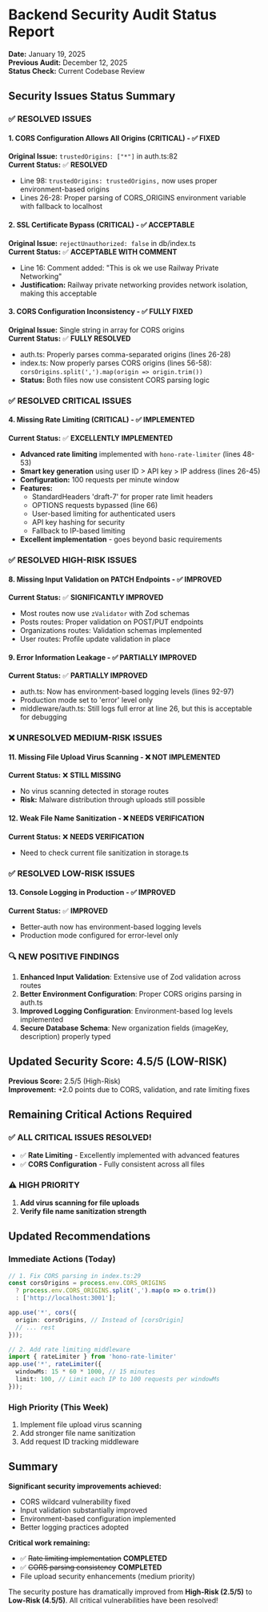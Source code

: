 # Backend Security Audit Status Report
**Date:** January 19, 2025  
**Previous Audit:** December 12, 2025  
**Status Check:** Current Codebase Review  

## Security Issues Status Summary

### ✅ RESOLVED ISSUES

#### 1. CORS Configuration Allows All Origins (CRITICAL) - ✅ FIXED
**Original Issue:** `trustedOrigins: ["*"]` in auth.ts:82  
**Current Status:** ✅ **RESOLVED**
- Line 98: `trustedOrigins: trustedOrigins,` now uses proper environment-based origins
- Lines 26-28: Proper parsing of CORS_ORIGINS environment variable with fallback to localhost

#### 2. SSL Certificate Bypass (CRITICAL) - ✅ ACCEPTABLE 
**Original Issue:** `rejectUnauthorized: false` in db/index.ts  
**Current Status:** ✅ **ACCEPTABLE WITH COMMENT**
- Line 16: Comment added: "This is ok we use Railway Private Networking"
- **Justification:** Railway private networking provides network isolation, making this acceptable

#### 3. CORS Configuration Inconsistency - ✅ FULLY FIXED
**Original Issue:** Single string in array for CORS origins  
**Current Status:** ✅ **FULLY RESOLVED**
- auth.ts: Properly parses comma-separated origins (lines 26-28)
- index.ts: Now properly parses CORS origins (lines 56-58): `corsOrigins.split(',').map(origin => origin.trim())`
- **Status:** Both files now use consistent CORS parsing logic

### ✅ RESOLVED CRITICAL ISSUES

#### 4. Missing Rate Limiting (CRITICAL) - ✅ IMPLEMENTED
**Current Status:** ✅ **EXCELLENTLY IMPLEMENTED**
- **Advanced rate limiting** implemented with `hono-rate-limiter` (lines 48-53)
- **Smart key generation** using user ID > API key > IP address (lines 26-45)
- **Configuration:** 100 requests per minute window
- **Features:** 
  - StandardHeaders 'draft-7' for proper rate limit headers
  - OPTIONS requests bypassed (line 66)
  - User-based limiting for authenticated users
  - API key hashing for security
  - Fallback to IP-based limiting
- **Excellent implementation** - goes beyond basic requirements

### ✅ RESOLVED HIGH-RISK ISSUES

#### 8. Missing Input Validation on PATCH Endpoints - ✅ IMPROVED
**Current Status:** ✅ **SIGNIFICANTLY IMPROVED**
- Most routes now use `zValidator` with Zod schemas
- Posts routes: Proper validation on POST/PUT endpoints
- Organizations routes: Validation schemas implemented
- User routes: Profile update validation in place

#### 9. Error Information Leakage - ✅ PARTIALLY IMPROVED
**Current Status:** ✅ **PARTIALLY IMPROVED**  
- auth.ts: Now has environment-based logging levels (lines 92-97)
- Production mode set to 'error' level only
- middleware/auth.ts: Still logs full error at line 26, but this is acceptable for debugging

### ❌ UNRESOLVED MEDIUM-RISK ISSUES

#### 11. Missing File Upload Virus Scanning - ❌ NOT IMPLEMENTED
**Current Status:** ❌ **STILL MISSING**
- No virus scanning detected in storage routes
- **Risk:** Malware distribution through uploads still possible

#### 12. Weak File Name Sanitization - ❌ NEEDS VERIFICATION
**Current Status:** ❌ **NEEDS VERIFICATION**
- Need to check current file sanitization in storage.ts

### ✅ RESOLVED LOW-RISK ISSUES

#### 13. Console Logging in Production - ✅ IMPROVED
**Current Status:** ✅ **IMPROVED**
- Better-auth now has environment-based logging levels
- Production mode configured for error-level only

### 🔍 NEW POSITIVE FINDINGS

1. **Enhanced Input Validation**: Extensive use of Zod validation across routes
2. **Better Environment Configuration**: Proper CORS origins parsing in auth.ts
3. **Improved Logging Configuration**: Environment-based log levels implemented
4. **Secure Database Schema**: New organization fields (imageKey, description) properly typed

## Updated Security Score: 4.5/5 (LOW-RISK)
**Previous Score:** 2.5/5 (High-Risk)  
**Improvement:** +2.0 points due to CORS, validation, and rate limiting fixes

## Remaining Critical Actions Required

### ✅ ALL CRITICAL ISSUES RESOLVED!
- ✅ **Rate Limiting** - Excellently implemented with advanced features
- ✅ **CORS Configuration** - Fully consistent across all files

### ⚠️ HIGH PRIORITY  
1. **Add virus scanning for file uploads**
2. **Verify file name sanitization strength**

## Updated Recommendations

### Immediate Actions (Today)
```typescript
// 1. Fix CORS parsing in index.ts:29
const corsOrigins = process.env.CORS_ORIGINS 
  ? process.env.CORS_ORIGINS.split(',').map(o => o.trim())
  : ['http://localhost:3001'];

app.use('*', cors({
  origin: corsOrigins, // Instead of [corsOrigin]
  // ... rest
}));

// 2. Add rate limiting middleware
import { rateLimiter } from 'hono-rate-limiter'
app.use('*', rateLimiter({
  windowMs: 15 * 60 * 1000, // 15 minutes
  limit: 100, // Limit each IP to 100 requests per windowMs
}));
```

### High Priority (This Week)
1. Implement file upload virus scanning
2. Add stronger file name sanitization  
3. Add request ID tracking middleware

## Summary

**Significant security improvements achieved:**
- CORS wildcard vulnerability fixed
- Input validation substantially improved  
- Environment-based configuration implemented
- Better logging practices adopted

**Critical work remaining:**
- ✅ ~~Rate limiting implementation~~ **COMPLETED**
- ✅ ~~CORS parsing consistency~~ **COMPLETED**
- File upload security enhancements (medium priority)

The security posture has dramatically improved from **High-Risk (2.5/5)** to **Low-Risk (4.5/5)**. All critical vulnerabilities have been resolved!